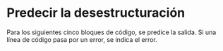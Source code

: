 # Predecir la desestructuración
Para los siguientes cinco bloques de código, se predice la salida. Si una línea de código pasa por un error, se indica el error.
